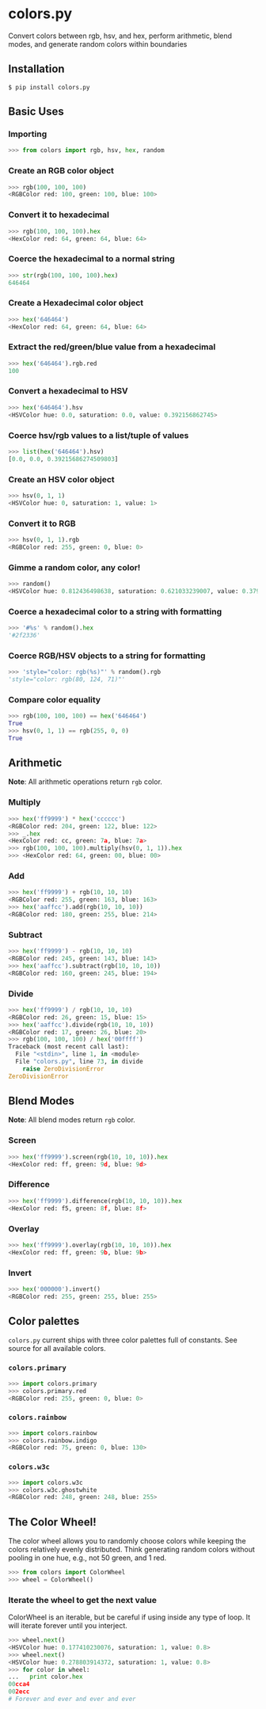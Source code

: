 # colors.py
Convert colors between rgb, hsv, and hex, perform arithmetic, blend modes, and generate random colors within boundaries
## Installation
```$ pip install colors.py```
## Basic Uses
### Importing
```python
>>> from colors import rgb, hsv, hex, random
```
### Create an RGB color object
```python
>>> rgb(100, 100, 100)
<RGBColor red: 100, green: 100, blue: 100>
```
### Convert it to hexadecimal
```python
>>> rgb(100, 100, 100).hex
<HexColor red: 64, green: 64, blue: 64>
```
### Coerce the hexadecimal to a normal string
```python
>>> str(rgb(100, 100, 100).hex)
646464
```
### Create a Hexadecimal color object
```python
>>> hex('646464')
<HexColor red: 64, green: 64, blue: 64>
```
### Extract the red/green/blue value from a hexadecimal
```python
>>> hex('646464').rgb.red
100
```
### Convert a hexadecimal to HSV
```python
>>> hex('646464').hsv
<HSVColor hue: 0.0, saturation: 0.0, value: 0.392156862745>
```
### Coerce hsv/rgb values to a list/tuple of values
```python
>>> list(hex('646464').hsv)
[0.0, 0.0, 0.39215686274509803]
```
### Create an HSV color object
```python
>>> hsv(0, 1, 1)
<HSVColor hue: 0, saturation: 1, value: 1>
```
### Convert it to RGB
```python
>>> hsv(0, 1, 1).rgb
<RGBColor red: 255, green: 0, blue: 0>
```
### Gimme a random color, any color!
```python
>>> random()
<HSVColor hue: 0.812436498638, saturation: 0.621033239007, value: 0.379850638405>
```
### Coerce a hexadecimal color to a string with formatting
```python
>>> '#%s' % random().hex
'#2f2336'
```
### Coerce RGB/HSV objects to a string for formatting
```python
>>> 'style="color: rgb(%s)"' % random().rgb
'style="color: rgb(80, 124, 71)"'
```
### Compare color equality
```python
>>> rgb(100, 100, 100) == hex('646464')
True
>>> hsv(0, 1, 1) == rgb(255, 0, 0)
True
```
## Arithmetic
**Note**: All arithmetic operations return `rgb` color.
### Multiply
```python
>>> hex('ff9999') * hex('cccccc')
<RGBColor red: 204, green: 122, blue: 122>
>>> _.hex
<HexColor red: cc, green: 7a, blue: 7a>
>>> rgb(100, 100, 100).multiply(hsv(0, 1, 1)).hex
>>> <HexColor red: 64, green: 00, blue: 00>
```
### Add
```python
>>> hex('ff9999') + rgb(10, 10, 10)
<RGBColor red: 255, green: 163, blue: 163>
>>> hex('aaffcc').add(rgb(10, 10, 10))
<RGBColor red: 180, green: 255, blue: 214>
```
### Subtract
```python
>>> hex('ff9999') - rgb(10, 10, 10)
<RGBColor red: 245, green: 143, blue: 143>
>>> hex('aaffcc').subtract(rgb(10, 10, 10))
<RGBColor red: 160, green: 245, blue: 194>
```
### Divide
```python
>>> hex('ff9999') / rgb(10, 10, 10)
<RGBColor red: 26, green: 15, blue: 15>
>>> hex('aaffcc').divide(rgb(10, 10, 10))
<RGBColor red: 17, green: 26, blue: 20>
>>> rgb(100, 100, 100) / hex('00ffff')
Traceback (most recent call last):
  File "<stdin>", line 1, in <module>
  File "colors.py", line 73, in divide
    raise ZeroDivisionError
ZeroDivisionError
```
## Blend Modes
**Note**: All blend modes return `rgb` color.
### Screen
```python
>>> hex('ff9999').screen(rgb(10, 10, 10)).hex
<HexColor red: ff, green: 9d, blue: 9d>
```
### Difference
```python
>>> hex('ff9999').difference(rgb(10, 10, 10)).hex
<HexColor red: f5, green: 8f, blue: 8f>
```
### Overlay
```python
>>> hex('ff9999').overlay(rgb(10, 10, 10)).hex
<HexColor red: ff, green: 9b, blue: 9b>
```
### Invert
```python
>>> hex('000000').invert()
<RGBColor red: 255, green: 255, blue: 255>
```
## Color palettes
`colors.py` current ships with three color palettes full of constants. See source for all available colors.
### `colors.primary`
```python
>>> import colors.primary
>>> colors.primary.red
<RGBColor red: 255, green: 0, blue: 0>
```
### `colors.rainbow`
```python
>>> import colors.rainbow
>>> colors.rainbow.indigo
<RGBColor red: 75, green: 0, blue: 130>
```
### `colors.w3c`
```python
>>> import colors.w3c
>>> colors.w3c.ghostwhite
<RGBColor red: 248, green: 248, blue: 255>
```
## The Color Wheel!
The color wheel allows you to randomly choose colors while keeping the colors relatively evenly distributed. Think generating random colors without pooling in one hue, e.g., not 50 green, and 1 red.
```python
>>> from colors import ColorWheel
>>> wheel = ColorWheel()
```
### Iterate the wheel to get the next value
ColorWheel is an iterable, but be careful if using inside any type of loop. It will iterate forever until you interject.
```python
>>> wheel.next()
<HSVColor hue: 0.177410230076, saturation: 1, value: 0.8>
>>> wheel.next()
<HSVColor hue: 0.278803914372, saturation: 1, value: 0.8>
>>> for color in wheel:
...   print color.hex
00cca4
002ecc
# Forever and ever and ever and ever
```